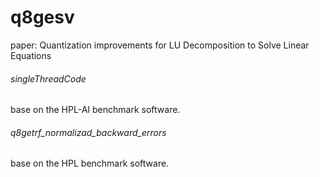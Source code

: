 # q8gesv
paper: Quantization improvements for LU Decomposition to Solve Linear Equations
###### singleThreadCode
base on the HPL-AI benchmark software.
###### q8getrf_normalizad_backward_errors
base on the HPL benchmark software.
